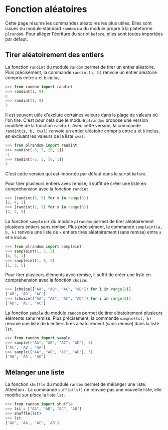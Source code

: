 # Fonction aléatoires

Cette page résume les commandes aléatoires les plus utiles. Elles sont issues du module standard `random` ou du module propre à la plateforme `plrandom`. Pour alléger l'écriture du script `before`, elles sont toutes importées par défaut.

## Tirer aléatoirement des entiers

La fonction `randint` du module `random` permet de tirer un entier aléatoire. Plus précisément, la commande `randint(a, b)` renvoie un entier aléatoire compris entre `a` et `b` inclus.

```python
>>> from random import randint
>>> randint(1, 9)
8
>>> randint(1, 9)
3
```

Il est souvent utile d'exclure certaines valeurs dans la plage de valeurs où l'on tire. C'est pour cela que le module `plrandom` propose une version modifiée de la fonction `randint`. Avec cette version, la commande `randint(a, b, xval)` renvoie un entier aléatoire compris entre `a` et `b` inclus, en excluant les valeurs de la liste `xval`.

```python
>>> from plrandom import randint
>>> randint(-3, 3, [0, 1])
-1
>>> randint(-3, 3, [0, 1])
3
```

C'est cette version qui est importée par défaut dans le script `before`.

Pour tirer plusieurs entiers avec remise, il suffit de créer une liste en compréhension avec la fonction `randint`.

```python
>>> [randint(1, 5) for x in range(3)]
[2, 4, 1]
>>> [randint(1, 5) for x in range(3)]
[2, 2, 5]
```

La fonction `sampleint` du module `plrandom` permet de tirer aléatoirement plusieurs entiers sans remise. Plus précisément, la commande `sampleint(a, b, k)` renvoie une liste de `k` entiers tirés aléatoirement (sans remise) entre `a` et `b` inclus.

```python
>>> from plrandom import sampleint
>>> sampleint(1, 5, 3)
[4, 5, 1]
>>> sampleint(1, 5, 3)
[1, 3, 5]
```

Pour tirer plusieurs éléments avec remise, il suffit de créer une liste en compréhension avec la fonction `choice`.

```python
>>> [choice(["AA", "AB", "AC", "AD"]) for i in range(3)]
['AB', 'AD', 'AC']
>>> [choice(["AA", "AB", "AC", "AD"]) for i in range(3)]
['AD', 'AC', 'AC']
```

La fonction `sample` du module `random` permet de tirer aléatoirement plusieurs éléments sans remise. Plus précisément, la commande `sample(lst, k)` renvoie une liste de `k` entiers tirés aléatoirement (sans remise) dans la liste `lst`.

```python
>>> from random import sample
>>> sample(["AA", "AB", "AC", "AD"], 3)
['AC', 'AB', 'AA']
>>> sample(["AA", "AB", "AC", "AD"], 3)
['AB', 'AA', 'AD']
```

## Mélanger une liste

La fonction `shuffle` du module `random` permet de mélanger une liste. Attention : La commande `suffle(lst)` ne renvoie pas une nouvelle liste, elle modifie *sur place* la liste `lst`.

```python
>>> from random import shuffle
>>> lst = ["AA", "AB", "AC", "AD"]
>>> shuffle(lst)
>>> lst
['AD', 'AA', 'AC', 'AB']
```

